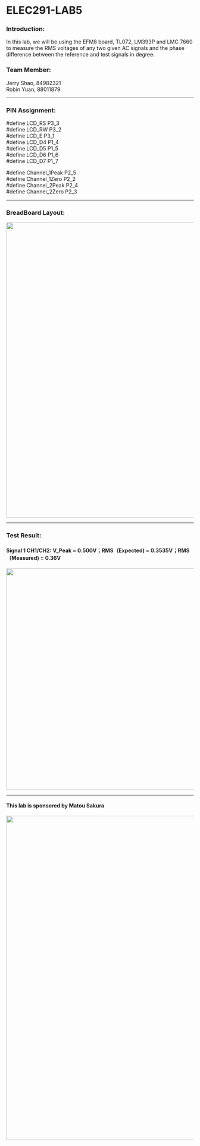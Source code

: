 # ELEC291-LAB5


### Introduction:
In this lab, we will be using the EFM8 board, TL072, LM393P and LMC 7660 to measure the RMS voltages of any two given AC signals and the phase difference between the reference and test signals in degree.


### Team Member:
Jerry Shao, 84982321 \
Robin Yuan, 88011879

------------

### PIN Assignment:

#define LCD_RS P3_3\
#define LCD_RW P3_2\
#define LCD_E  P3_1\
#define LCD_D4 P1_4\
#define LCD_D5 P1_5\
#define LCD_D6 P1_6\
#define LCD_D7 P1_7

#define Channel_1Peak P2_5\
#define Channel_1Zero P2_2\
#define Channel_2Peak P2_4\
#define Channel_2Zero P2_3

------------

### BreadBoard Layout:
<img src="https://user-images.githubusercontent.com/68177491/110696411-e9f71780-819f-11eb-9c12-7a77bf4cf0ac.jpg" width="595" height="794"/>

------------
### Test Result:

#### Signal 1 CH1/CH2: V_Peak = 0.500V；RMS（Expected) = 0.3535V；RMS（Measured) = 0.36V

<img src="https://user-images.githubusercontent.com/68177491/110696411-e9f71780-819f-11eb-9c12-7a77bf4cf0ac.jpg" width="794" height="595"/>

------------
#### This lab is sponsored by Matou Sakura

<img src="https://user-images.githubusercontent.com/68177491/110697183-d4ceb880-81a0-11eb-87d2-6e5c0218bbc3.jpg" width="623" height="872"/>
